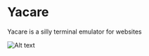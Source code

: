 # Yacare
Yacare is a silly terminal emulator for websites

![Alt text](/screenshot.png "Yacare screenshot")
